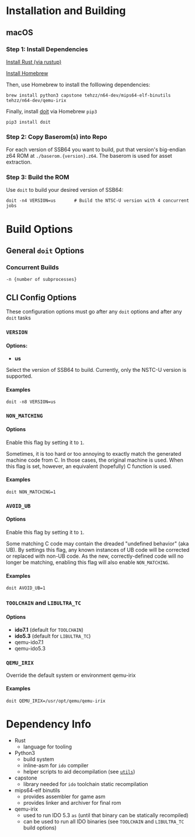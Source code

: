 # Installation and Building
## macOS
### Step 1: Install Dependencies
[Install Rust (via rustup)](https://rustup.rs)

[Install Homebrew](https://brew.sh)

Then, use Homebrew to install the folllowing dependencies:

    brew install python3 capstone tehzz/n64-dev/mips64-elf-binutils tehzz/n64-dev/qemu-irix

Finally, install [doit](https://pydoit.org/) via Homebrew `pip3`

    pip3 install doit

### Step 2: Copy Baserom(s) into Repo
For each version of SSB64 you want to build, put that version's big-endian z64 ROM at `./baserom.{version}.z64`.
The baserom is used for asset extraction.

### Step 3: Build the ROM
Use `doit` to build your desired version of SSB64:

    doit -n4 VERSION=us       # Build the NTSC-U version with 4 concurrent jobs



# Build Options
## General `doit` Options
### Concurrent Builds
`-n {number of subprocesses}` 

## CLI Config Options
These configuration options must go after any `doit` options and after any `doit` tasks

### `VERSION`
#### Options:
* **us**

Select the version of SSB64 to build. Currently, only the NSTC-U version is supported.

#### Examples
    doit -n8 VERSION=us

### `NON_MATCHING`
#### Options
Enable this flag by setting it to `1`. 

Sometimes, it is too hard or too annoying to exactly match the generated machine code from C. 
In those cases, the original machine is used. When this flag is set, however, an equivalent (hopefully) C function is used.

#### Examples
    doit NON_MATCHING=1

### `AVOID_UB`
#### Options
Enable this flag by setting it to `1`. 

Some matching C code may contain the dreaded "undefined behavior" (aka UB). 
By settings this flag, any known instances of UB code will be corrected or replaced with non-UB code. As the new, correctly-defined code will no longer be matching, enabling this flag will also enable `NON_MATCHING`.

#### Examples
    doit AVOID_UB=1

### `TOOLCHAIN` and `LIBULTRA_TC`
#### Options
* **ido7.1** (default for `TOOLCHAIN`)
* **ido5.3** (default for `LIBULTRA_TC`)
* qemu-ido7.1
* qemu-ido5.3

### `QEMU_IRIX`
Override the default system or environment qemu-irix

#### Examples
    doit QEMU_IRIX=/usr/opt/qemu/qemu-irix


# Dependency Info
* Rust
  - language for tooling
* Python3
  - build system
  - inline-asm for `ido` compiler
  - helper scripts to aid decompilation (see [`utils`](.\utils))
* capstone
  - library needed for `ido` toolchain static recompilation
* mips64-elf binutils
  - provides assembler for game asm
  - provides linker and archiver for final rom
* qemu-irix
  - used to run IDO 5.3 `as` (until that binary can be statically recompiled)
  - can be used to run all IDO binaries (see `TOOLCHAIN` and `LIBULTRA_TC` build options)
